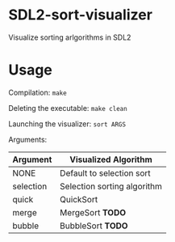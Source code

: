 # SDL2-sort-visualizer
Visualize sorting arlgorithms in SDL2
# Usage
Compilation:
`make`

Deleting the executable:
`make clean`

Launching the visualizer:
`sort ARGS`

Arguments:

|Argument|Visualized Algorithm|
|---|---|
|NONE|Default to selection sort|
|selection|Selection sorting algorithm|
|quick|QuickSort|
|merge|MergeSort **TODO**|
|bubble|BubbleSort **TODO**|

